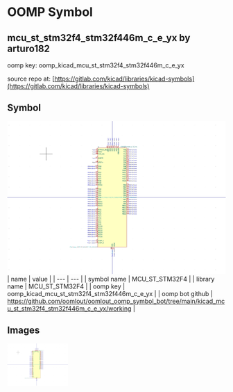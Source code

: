 # OOMP Symbol  
## mcu_st_stm32f4_stm32f446m_c_e_yx  by arturo182  
  
oomp key: oomp_kicad_mcu_st_stm32f4_stm32f446m_c_e_yx  
  
source repo at: [https://gitlab.com/kicad/libraries/kicad-symbols](https://gitlab.com/kicad/libraries/kicad-symbols)  
## Symbol  
  
[![working.png](working_600.png)](working.png)  
| name | value | 
| --- | --- | 
| symbol name | MCU_ST_STM32F4 | 
| library name | MCU_ST_STM32F4 | 
| oomp key | oomp_kicad_mcu_st_stm32f4_stm32f446m_c_e_yx | 
| oomp bot github | https://github.com/oomlout/oomlout_oomp_symbol_bot/tree/main/kicad_mcu_st_stm32f4_stm32f446m_c_e_yx/working | 
## Images  
  
[![working.png](working_140.png)](working.png)  
